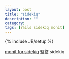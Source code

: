 ```yaml
---
layout: post
title: "sidekiq"
description: ""
category:
tags: [rails sidekiq monit]
---
```

{% include JB/setup %}

[monit for sidekiq](https://mmonit.com/monit/) 監控 sidekiq
